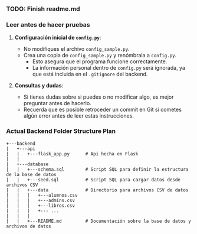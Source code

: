 ### TODO: Finish readme.md

### Leer antes de hacer pruebas
1. **Configuración inicial de `config.py`**:
   - No modifiques el archivo `config_sample.py`.
   - Crea una copia de `config_sample.py` y renómbrala a `config.py`.
     - Esto asegura que el programa funcione correctamente.
     - La información personal dentro de `config.py` será ignorada, ya que está incluida en el `.gitignore` del backend.

2. **Consultas y dudas**:
   - Si tienes dudas sobre si puedes o no modificar algo, es mejor preguntar antes de hacerlo.
   - Recuerda que es posible retroceder un commit en Git si cometes algún error antes de leer estas instrucciones.

### Actual Backend Folder Structure Plan
```
+---backend
|   +---api
|   |   +---flask_app.py      # Api hecha en Flask
|   |
|   +---database
|   |   +---schema.sql        # Script SQL para definir la estructura de la base de datos
|   |   +---seed.sql          # Script SQL para cargar datos desde archivos CSV
|   |   +---data              # Directorio para archivos CSV de datos
|   |   |   +---alumnos.csv
|   |   |   +---admins.csv
|   |   |   +---libros.csv
|   |   |   +--- ...
|   |   |
|   |   +---README.md         # Documentación sobre la base de datos y archivos de datos
```
